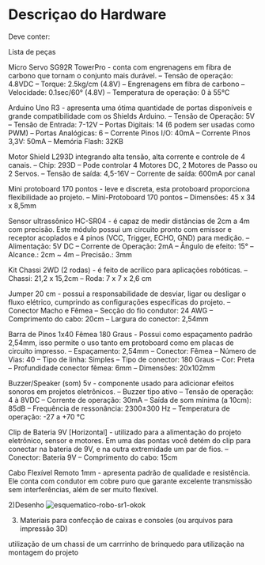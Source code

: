 # Descriçao do Hardware

Deve conter:

Lista de peças

Micro Servo SG92R TowerPro - conta com engrenagens em fibra de carbono que
tornam o conjunto mais durável.
– Tensão de operação: 4.8VDC
– Torque: 2.5kg/cm (4.8V)
– Engrenagens em fibra de carbono
– Velocidade: 0.1sec/60° (4.8V)
– Temperatura de operação: 0 à 55°C

Arduino Uno R3 - apresenta uma ótima quantidade de portas disponíveis e grande
compatibilidade com os Shields Arduino.
– Tensão de Operação: 5V
– Tensão de Entrada: 7-12V
– Portas Digitais: 14 (6 podem ser usadas como PWM)
– Portas Analógicas: 6
– Corrente Pinos I/O: 40mA
– Corrente Pinos 3,3V: 50mA
– Memória Flash: 32KB

Motor Shield L293D integrando alta tensão, alta corrente e controle de 4 canais.
– Chip: 293D
– Pode controlar 4 Motores DC, 2 Motores de Passo ou 2 Servos.
– Tensão de saída: 4,5-16V
– Corrente de saída: 600mA por canal

Mini protoboard 170 pontos - leve e discreta, esta protoboard proporciona
flexibilidade ao projeto.
– Mini-Protoboard 170 pontos
– Dimensões: 45 x 34 x 8,5mm

Sensor ultrassônico HC-SR04 - é capaz de medir distâncias de 2cm a 4m com
precisão. Este módulo possui um circuito pronto com emissor e receptor acoplados
e 4 pinos (VCC, Trigger, ECHO, GND) para medição.
– Alimentação: 5V DC
– Corrente de Operação: 2mA
– Ângulo de efeito: 15°
– Alcance.: 2cm ~ 4m
– Precisão.: 3mm

Kit Chassi 2WD (2 rodas) - é feito de acrílico para aplicações robóticas.
– Chassi: 21,2 x 15,2cm
– Roda: 7 x 7 x 2,6 cm

Jumper 20 cm - possui a responsabilidade de desviar, ligar ou desligar o fluxo
elétrico, cumprindo as configurações específicas do projeto.
– Conector Macho e Fêmea
– Secção do fio condutor: 24 AWG
– Comprimento do cabo: 20cm
– Largura do conector: 2,54mm

Barra de Pinos 1x40 Fêmea 180 Graus - Possui como espaçamento padrão
2,54mm, isso permite o uso tanto em protoboard como em placas de circuito
impresso.
– Espaçamento: 2,54mm
– Conector: Fêmea
– Número de Vias: 40
– Tipo de linha: Simples
– Tipo de conector: 180 Graus
– Cor: Preta
– Profundidade conector fêmea: 6mm
– Dimensões: 20x102mm

Buzzer/Speaker (som) 5v - componente usado para adicionar efeitos sonoros em
projetos eletrônicos.
– Buzzer tipo ativo
– Tensão de operação: 4 à 8VDC
– Corrente de operação: 30mA
– Saída de som mínima (a 10cm): 85dB
– Frequência de ressonância: 2300±300 Hz
– Temperatura de operação: -27 a +70 °C

Clip de Bateria 9V [Horizontal] - utilizado para a alimentação do projeto eletrônico,
sensor e motores. Em uma das pontas você detém do clip para conectar na bateria
de 9V, e na outra extremidade um par de fios.
– Conector: Bateria 9V
– Comprimento do cabo: 15cm

Cabo Flexível Remoto 1mm - apresenta padrão de qualidade e resistência. Ele
conta com condutor em cobre puro que garante excelente transmissão sem
interferências, além de ser muito flexível.

2)Desenho
![esquematico-robo-sr1-okok](https://user-images.githubusercontent.com/43407527/49222953-84aefc00-f3c4-11e8-9896-1db91d3c3250.jpg)

3) Materiais para confecção de caixas e consoles (ou arquivos para impressão 3D)

utilização de um chassi de um carrrinho de brinquedo para utilização na montagem do projeto 
